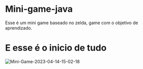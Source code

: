 # Mini-game-java

Esse é um mini game baseado no zelda,
game com o objetivo de aprendizado.

# E esse é o inicio de tudo

![Mini-Game-2023-04-14-15-02-18](https://user-images.githubusercontent.com/107235947/232146662-d4305ba8-6c97-4237-ab53-14e54f3ae7b8.gif)




